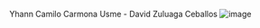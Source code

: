 Yhann Camilo Carmona Usme - David Zuluaga Ceballos
![image](https://github.com/user-attachments/assets/f13fbc15-a78a-43ca-9c87-37dcfd35e846)

